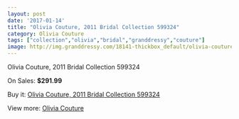 ```yaml
---
layout: post
date: '2017-01-14'
title: "Olivia Couture, 2011 Bridal Collection 599324"
category: Olivia Couture
tags: ["collection","olivia","bridal","granddressy","couture"]
image: http://img.granddressy.com/18141-thickbox_default/olivia-couture-2011-bridal-collection-599324.jpg
---
```

Olivia Couture, 2011 Bridal Collection 599324

On Sales: **$291.99**
<a href="https://www.granddressy.com/en/olivia-couture/17124-olivia-couture-2011-bridal-collection-599324.html"><amp-img layout="responsive" width="600" height="600" src="//img.granddressy.com/18141-thickbox_default/olivia-couture-2011-bridal-collection-599324.jpg" alt="Olivia Couture, 2011 Bridal Collection 599324 0" /></a>

Buy it: [Olivia Couture, 2011 Bridal Collection 599324](https://www.granddressy.com/en/olivia-couture/17124-olivia-couture-2011-bridal-collection-599324.html "Olivia Couture, 2011 Bridal Collection 599324")

View more: [Olivia Couture](https://www.granddressy.com/en/362-olivia-couture "Olivia Couture")